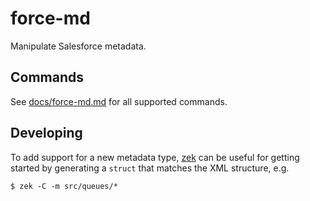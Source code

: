 # force-md

Manipulate Salesforce metadata.

## Commands

See [docs/force-md.md](docs/force-md.md) for all supported commands.

## Developing

To add support for a new metadata type, [zek](https://github.com/miku/zek) can
be useful for getting started by generating a `struct` that matches the XML
structure, e.g.

```
$ zek -C -m src/queues/*
```
